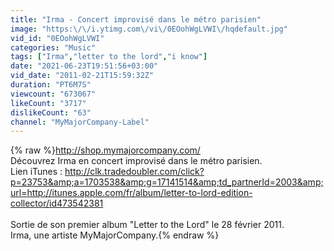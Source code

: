 ```yaml
---
title: "Irma - Concert improvisé dans le métro parisien"
image: "https:\/\/i.ytimg.com\/vi\/0EOohWgLVWI\/hqdefault.jpg"
vid_id: "0EOohWgLVWI"
categories: "Music"
tags: ["Irma","letter to the lord","i know"]
date: "2021-06-23T19:51:56+03:00"
vid_date: "2011-02-21T15:59:32Z"
duration: "PT6M7S"
viewcount: "673067"
likeCount: "3717"
dislikeCount: "63"
channel: "MyMajorCompany-Label"
---
```

{% raw %}<a rel="nofollow" target="blank" href="http://shop.mymajorcompany.com/">http://shop.mymajorcompany.com/</a><br />Découvrez Irma en concert improvisé dans le métro parisien.<br />Lien iTunes : <a rel="nofollow" target="blank" href="http://clk.tradedoubler.com/click?p=23753&amp;a=1703538&amp;g=17141514&amp;td_partnerId=2003&amp;url=http://itunes.apple.com/fr/album/letter-to-lord-edition-collector/id473542381">http://clk.tradedoubler.com/click?p=23753&amp;a=1703538&amp;g=17141514&amp;td_partnerId=2003&amp;url=http://itunes.apple.com/fr/album/letter-to-lord-edition-collector/id473542381</a><br /><br />Sortie de son premier album &quot;Letter to the Lord&quot; le 28 février 2011.<br />Irma, une artiste MyMajorCompany.{% endraw %}
